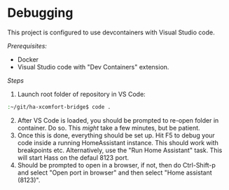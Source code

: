 # Debugging

This project is configured to use devcontainers with Visual Studio code.

*Prerequisites:*

- Docker
- Visual Studio code with "Dev Containers" extension.

*Steps*

1. Launch root folder of repository in VS Code:

```sh
:~/git/ha-xcomfort-bridge$ code .

```

2. After VS Code is loaded, you should be prompted to re-open folder in container.  Do so.  This *might* take a few minutes, but be patient.
3. Once this is done, everything should be set up. Hit F5 to debug your code inside a running HomeAssistant instance. This should work with breakpoints etc. Alternatively, use the "Run Home Assistant" task. This will start Hass on the defaul 8123 port.
4. Should be prompted to open in a browser, if not, then do Ctrl-Shift-p and select "Open port in browser" and then select "Home assistant (8123)".

